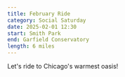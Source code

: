 ```yaml
---
title: February Ride
category: Social Saturday
date: 2025-02-01 12:30
start: Smith Park
end: Garfield Conservatory
length: 6 miles
---
```

Let's ride to Chicago's warmest oasis!
